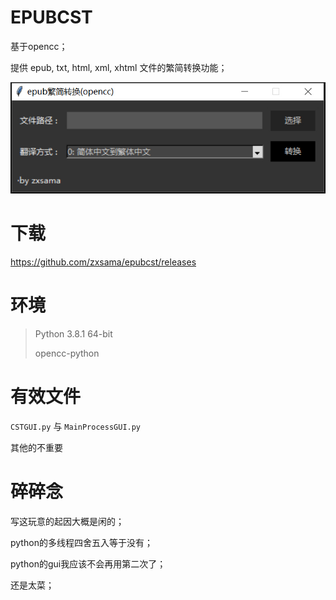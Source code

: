 # EPUBCST
基于opencc；

提供 epub, txt, html, xml, xhtml 文件的繁简转换功能；

![ ](https://raw.githubusercontent.com/zxsama/epubcst/master/File/epubcst.jpg)

# 下载

https://github.com/zxsama/epubcst/releases

# 环境
> Python 3.8.1 64-bit
> 
> opencc-python

# 有效文件
`CSTGUI.py` 与 `MainProcessGUI.py`

其他的不重要

# 碎碎念
写这玩意的起因大概是闲的；

python的多线程四舍五入等于没有；

python的gui我应该不会再用第二次了；

还是太菜；
